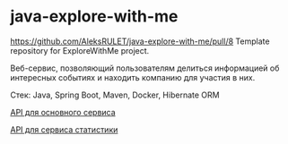 # java-explore-with-me
https://github.com/AleksRULET/java-explore-with-me/pull/8
Template repository for ExploreWithMe project.

Веб-сервис, позволяющий пользователям делиться информацией об интересных
событиях и находить компанию для участия в них.

Стек: Java, Spring Boot, Maven, Docker, Hibernate ORM

[API для основного сервиса](https://github.com/AleksRULET/java-explore-with-me/blob/main/ewm-main-service-spec.json) 

[API для сервиса статистики](https://github.com/AleksRULET/java-explore-with-me/blob/main/ewm-stats-service-spec.json)
